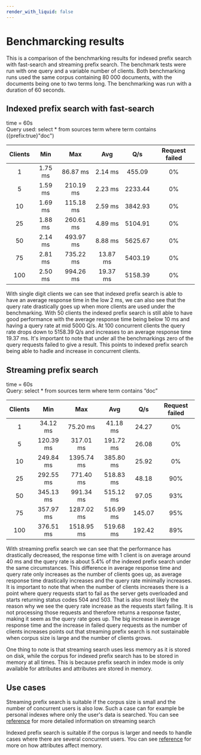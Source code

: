 ```yaml
---
render_with_liquid: false
---
```


# Benchmarcking results

This is a comparison of the benchmarking results for indexed prefix search with fast-search and streaming prefix search.
The benchmark tests were run with one query and a variable number of clients.
Both benchmarking runs used the same corpus containing 80 000 documents,
with the documents being one to two terms long.
The benchmarking was run with a duration of 60 seconds.

## Indexed prefix search with fast-search
time = 60s \
Query used: select * from sources term where term contains ({prefix:true}\"doc\")

| Clients  | Min        | Max        | Avg        | Q/s        | Request failed |
| :-------:|:----------:|:----------:|:----------:|:----------:|:--------------:|
| 1        | 1.75 ms    | 86.87 ms   | 2.14 ms    | 455.09     | 0%             |
| 5        | 1.59 ms    | 210.19 ms  | 2.23 ms    | 2233.44    | 0%             |
| 10       | 1.69 ms    | 115.18 ms  | 2.59 ms    | 3842.93    | 0%             |
| 25       | 1.88 ms    | 260.61 ms  | 4.89 ms    | 5104.91    | 0%             |
| 50       | 2.14 ms    | 493.97 ms  | 8.88 ms    | 5625.67    | 0%             |
| 75       | 2.81 ms    | 735.22 ms  | 13.87 ms   | 5403.19    | 0%             |
| 100      | 2.50 ms    | 994.26 ms  | 19.37 ms   | 5158.39    | 0%             |

With single digit clients we can see that indexed prefix search is able to have an average response time in the low 2 ms, we can also see that the query rate drastically goes up when more clients are used under the benchmarking. With 50 clients the indexed prefix search is still able to have good performance with the average response time being below 10 ms and having a query rate at mid 5000 Q/s. At 100 concurrent clients the query rate drops down to 5158.39 Q/s and increases to an average response time 19.37 ms. It's important to note that under all the benchmarkings zero of the query requests failed to give a result. This points to indexed prefix search being able to hadle and increase in concurrent clients.

## Streaming prefix search

time = 60s \
Query: select * from sources term where term contains “doc”

| Clients  | Min        | Max        | Avg        | Q/s        | Request failed |
| :-------:|:----------:|:----------:|:----------:|:----------:|:--------------:|
| 1        | 34.12 ms   | 75.20 ms   | 41.18 ms   | 24.27      | 0%             |
| 5        | 120.39 ms  | 317.01 ms  | 191.72 ms  | 26.08      | 0%             |
| 10       | 249.84 ms  | 1395.74 ms | 385.80 ms  | 25.92      | 0%             |
| 25       | 292.55 ms  | 771.40 ms  | 518.83 ms  | 48.18      | 90%            |
| 50       | 345.13 ms  | 991.34 ms  | 515.12 ms  | 97.05      | 93%            |
| 75       | 357.97 ms  | 1287.02 ms | 516.99 ms  | 145.07     | 95%            |
| 100      | 376.51 ms  | 1518.95 ms | 519.68 ms  | 192.42     | 89%            |

With streaming prefix search we can see that the performance has drastically decreased, the response time with 1 client is on average around 40 ms and the query rate is about 5.4% of the indexed prefix search under the same circumstances. This difference in average response time and query rate only increases as the number of clients goes up, as average response time drastically increases and the query rate minimally increases. It is important to note that when the number of clients increases there is a point where query requests start to fail as the server gets overloaded and starts returning status codes 504 and 503. That is also most likely the reason why we see the query rate increase as the requests start failing. It is not processing those requests and therefore returns a response faster, making it seem as the query rate goes up. The big increase in average response time and the increase in failed query requests as the number of clients increases points out that streaming prefix search is not sustainable when corpus size is large and the number of clients grows.   

One thing to note is that streaming search uses less memory as it is stored on disk, while the corpus for indexed prefix search has to be stored in memory at all times. This is because prefix search in index mode is only available for attributes and attributes are stored in memory.

## Use cases
Streaming prefix search is suitable if the corpus size is small and the number of concurrent users is also low. Such a case can for example be personal indexes where only the user's data is searched. You can see [reference](https://docs.vespa.ai/en/streaming-search.html) for more detailed information on streaming search

Indexed prefix search is suitable if the corpus is larger and needs to handle cases where there are several concurrent users. You can see [reference](https://docs.vespa.ai/en/attributes.html) for more on how attributes affect memory.
